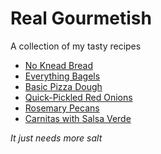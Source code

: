 # Real Gourmetish
A collection of my tasty recipes

* [No Knead Bread](recipes/No_Knead_Bread.md)
* [Everything Bagels](recipes/everything_bagels.md)
* [Basic Pizza Dough](recipes/basic_pizza_dough.md)
* [Quick-Pickled Red Onions](recipes/quick_pickled_red_onion.md)
* [Rosemary Pecans](recipes/rosemary_pecans.md)
* [Carnitas with Salsa Verde](recipes/carnitas_with_salsa_verde.md)

*It just needs more salt*
